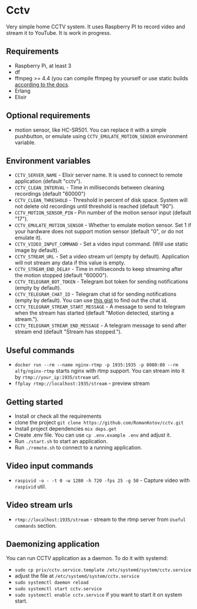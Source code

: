 # Cctv

Very simple home CCTV system.
It uses Raspberry PI to record video and stream it to YouTube.
It is work in progress.

## Requirements
- Raspberry Pi, at least 3
- df
- ffmpeg >= 4.4 (you can compile ffmpeg by yourself or use static builds [according to the docs](https://trac.ffmpeg.org/wiki/CompilationGuide/Ubuntu).
- Erlang
- Elixir

## Optional requirements
- motion sensor, like HC-SR501. You can replace it with a simple pushbutton, or emulate using `CCTV_EMULATE_MOTION_SENSOR` environment variable.

## Environment variables
- `CCTV_SERVER_NAME` - Elixir server name. It is used to connect to remote application (default "cctv").
- `CCTV_CLEAN_INTERVAL` - Time in milliseconds between cleaning recordings (default "60000")
- `CCTV_CLEAN_THRESHOLD` - Threshold in percent of disk space. System will not delete old recordings until threshold is reached (default "90").
- `CCTV_MOTION_SENSOR_PIN` - Pin number of the motion sensor input (default "17").
- `CCTV_EMULATE_MOTION_SENSOR` - Whether to emulate motion sensor. Set 1 if your hardware does not support motion sensor (default "0", or do not emulate it).
- `CCTV_VIDEO_INPUT_COMMAND` - Set a video input command. (Will use static image by default).
- `CCTV_STREAM_URL` - Set a video stream url (empty by default). Application will not stream any data if this value is empty.
- `CCTV_STREAM_END_DELAY` - Time in milliseconds to keep streaming after the motion stopped (default "60000").
- `CCTV_TELEGRAM_BOT_TOKEN` - Telegram bot token for sending notifications (empty by default).
- `CCTV_TELEGRAM_CHAT_ID` - Telegram chat id for sending notifications (empty by default). You can use [this gist](https://gist.github.com/dideler/85de4d64f66c1966788c1b2304b9caf1) to find out the chat id.
- `CCTV_TELEGRAM_STREAM_START_MESSAGE` - A message to send to telegram when the stream has started (default "Motion detected, starting a stream.").
- `CCTV_TELEGRAM_STREAM_END_MESSAGE` - A telegram message to send after stream end (default "Stream has stopped.").

## Useful commands
- `docker run --rm --name nginx-rtmp -p 1935:1935 -p 8080:80 --rm alfg/nginx-rtmp` starts nginx with rtmp support. You can stream into it by `rtmp://your_ip:1935/stream` url.
- `ffplay rtmp://localhost:1935/stream` - preview stream

## Getting started
- Install or check all the requirements
- clone the project `git clone https://github.com/RomanKotov/cctv.git`
- Install project dependencies `mix deps.get`
- Create .env file. You can use `cp .env.example .env` and adjust it.
- Run `./start.sh` to start an application.
- Run `./remote.sh` to connect to a running application.

## Video input commands
- `raspivid -o - -t 0 -w 1280 -h 720 -fps 25 -g 50` - Capture video with `raspivid` util.

## Video stream urls
- `rtmp://localhost:1935/stream` - stream to the rtmp server from `Useful commands` section.

## Daemonizing application
You can run CCTV application as a daemon. To do it with systemd:
- `sudo cp priv/cctv.service.template /etc/systemd/system/cctv.service`
- adjust the file at `/etc/systemd/system/cctv.service`
- `sudo systemctl daemon reload`
- `sudo systemctl start cctv.service`
- `sudo systemctl enable cctv.service` if you want to start it on system start.
